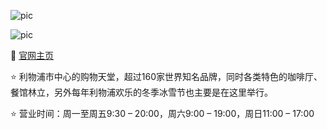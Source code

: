 ![pic](https://www.liverpool-one.com/wp-content/uploads/2022/12/Liverpool-ONE-MS.jpg)

![pic](https://theguideliverpool.com/wp-content/uploads/2020/12/shutterstock_1797488614.jpg)


🔗 [官网主页](https://www.liverpool-one.com/)

⭐ 利物浦市中心的购物天堂，超过160家世界知名品牌，同时各类特色的咖啡厅、餐馆林立，另外每年利物浦欢乐的冬季冰雪节也主要是在这里举行。

⭐ 营业时间：周一至周五9:30 – 20:00，周六9:00 – 19:00，周日11:00 – 17:00